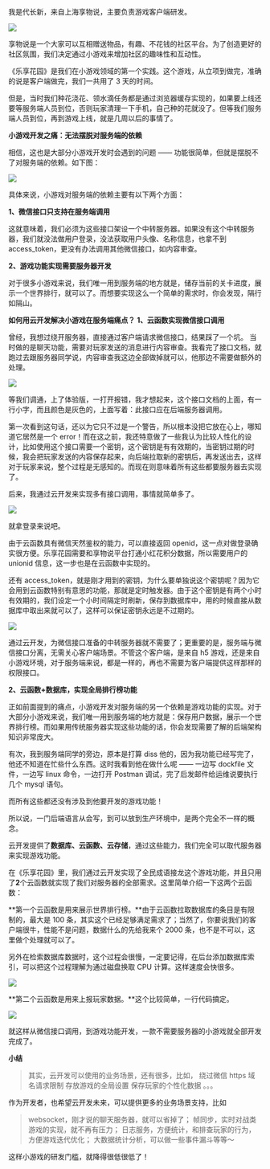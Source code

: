 我是代长新，来自上海享物说，主要负责游戏客户端研发。

![](https://puui.qpic.cn/vupload/0/20190717_1563335188980_sa2udkc6clk.jpeg/0)

享物说是一个大家可以互相赠送物品，有趣、不花钱的社区平台。为了创造更好的社区氛围，我们决定通过小游戏来增加社区的趣味性和互动性。

《乐享花园》是我们在小游戏领域的第一个实践。这个游戏，从立项到做完，准确的说是客户端做完，我们一共用了 3 天的时间。

但是，当时我们种花浇花、领水滴任务都是通过浏览器缓存实现的，如果要上线还要等服务端人员到位，否则玩家清理一下手机，自己种的花就没了。但等我们服务端人员到位，再到游戏上线，就是几周以后的事情了。

**小游戏开发之痛：无法摆脱对服务端的依赖**

相信，这也是大部分小游戏开发时会遇到的问题 —— 功能很简单，但就是摆脱不了对服务端的依赖。如下图：

![](https://puui.qpic.cn/vupload/0/20190717_1563335325405_ciauzbq0wd7.jpeg/0)

具体来说，小游戏对服务端的依赖主要有以下两个方面：

**1、微信接口只支持在服务端调用**

这就意味着，我们必须为这些接口架设一个中转服务器。如果没有这个中转服务器，我们就没法做用户登录，没法获取用户头像、名称信息，也拿不到 access_token，更没有办法调用其他微信接口，如内容审查。

**2、游戏功能实现需要服务器开发**

对于很多小游戏来说，我们唯一用到服务端的地方就是，储存当前的关卡进度，展示一个世界排行，就可以了。而想要实现这么一个简单的需求时，你会发现，隔行如隔山。

**如何用云开发解决小游戏在服务端痛点？**
**1、云函数实现微信接口调用**

曾经，我想过绕开服务器，直接通过客户端请求微信接口，结果踩了一个坑。
当时做的是聊天功能，需要对玩家发送的消息进行内容审查。我看完了接口文档，就跑过去跟服务器同学说，内容审查我这边全部做掉就可以，他那边不需要做额外的处理。

![](https://puui.qpic.cn/vupload/0/20190717_1563335533790_oc0m47e194q.jpeg/0)

等我们调通，上了体验版，一打开报错，我才想起来，这个接口文档的上面，有一行小字，而且颜色是灰色的，上面写着：此接口应在后端服务器调用。

第一次看到这句话，还以为它只不过是一个警告，所以根本没把它放在心上，哪知道它居然是一个 error！而在这之前，我还特意做了一些我认为比较人性化的设计，比如使用这个接口需要一个密钥，这个密钥是有有效期的，当密钥过期的时候，我会把玩家发送的内容保存起来，向后端拉取新的密钥后，再发送出去，这样对于玩家来说，整个过程是无感知的。而现在则意味着所有这些都要服务器去实现了。

后来，我通过云开发来实现多有接口调用，事情就简单多了。

![](https://puui.qpic.cn/vupload/0/20190717_1563335584657_yvhtoax36n.jpeg/0)

就拿登录来说吧。

由于云函数具有微信天然鉴权的能力，可以直接返回 openid，这一点对做登录确实很方便。乐享花园需要和享物说平台打通小红花积分数据，所以需要用户的 unionid 信息，这一步也是在云函数中实现的。

还有 access_token，就是刚才用到的密钥，为什么要单独说这个密钥呢？因为它会用到云函数特别有意思的功能，那就是定时触发器。由于这个密钥是有两个小时有效期的，我们设定一个小时间隔定时刷新，保存到数据库中，用的时候直接从数据库中取出来就可以了，这样可以保证密钥永远是不过期的。

![](https://puui.qpic.cn/vupload/0/20190717_1563335629413_plgz5sq6k3j.jpeg/0)

通过云开发，为微信接口准备的中转服务器就不需要了；更重要的是，服务端与微信接口分离，无需关心客户端场景。不管这个客户端，是来自 h5 游戏，还是来自小游戏环境，对于服务端来说，都是一样的，再也不需要为客户端提供这样那样的权限接口。

**2、云函数+数据库，实现全局排行榜功能**

正如前面提到的痛点，小游戏开发对服务端的另一个依赖是游戏功能的实现。对于大部分小游戏来说，我们唯一用到服务端的地方就是：保存用户数据，展示一个世界排行榜。而如果用传统服务器实现这些功能的话，你会发现需要了解的后端架构知识非常庞大。

有次，我到服务端同学的旁边，原本是打算 diss 他的，因为我功能已经写完了，他还不知道在忙些什么东西。这时我看到他在做什么呢 —— 一边写 dockfile 文件，一边写 linux 命令，一边打开 Postman 调试，完了后发邮件给运维说要执行几个 mysql 语句。

而所有这些都还没有涉及到他要开发的游戏功能！

所以说，一门后端语言从会写，到可以放到生产环境中，是两个完全不一样的概念。

云开发提供了**数据库、云函数、云存储**，通过这些能力，我们完全可以取代服务器来实现游戏功能。

在《乐享花园》里，我们通过云开发实现了全民成语接龙这个游戏功能，并且只用了**2**个云函数就实现了我们对服务器的全部需求。这里简单介绍一下这两个云函数：

**第一个云函数是用来展示世界排行榜。**由于云函数拉取数据库的条目是有限制的，最大是 100 条，其实这个已经足够满足需求了；当然了，你要说我们的客户端很牛，性能不是问题，数据什么的先给我来个 2000 条，也不是不可以，这里做个处理就可以了。

另外在检索数据库数据时，这个过程会很慢，一定要记得，在后台添加数据库索引，可以把这个过程理解为通过磁盘换取 CPU 计算。这样速度会快很多。

![](https://puui.qpic.cn/vupload/0/20190717_1563335858781_4ipxi9svnve.jpeg/0)

**第二个云函数是用来上报玩家数据。**这个比较简单，一行代码搞定。

![](https://puui.qpic.cn/vupload/0/20190717_1563335897306_60erms06icf.png/0)

就这样从微信接口调用，到游戏功能开发，一款不需要服务器的小游戏就全部开发完成了。

**小结**

> 其实，云开发可以使用的业务场景，还有很多，比如，
> 绕过微信 https 域名请求限制
> 存放游戏的全局设置
> 保存玩家的个性化数据
> 。。。

作为开发者，也希望云开发未来，可以提供更多的业务场景支持，比如

> websocket，刚才说的聊天服务器，就可以省掉了；
> 帧同步，实时对战类游戏的实现，就不再有压力；
> 日志服务，方便统计，和排查玩家的行为，方便游戏迭代优化；
> 大数据统计分析，可以做一些事件漏斗等等～

这样小游戏的研发门槛，就降得很低很低了！
